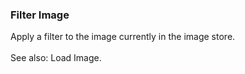 ### Filter Image

Apply a filter to the image currently in the image store.\
\
See also: Load Image.
